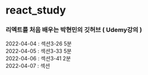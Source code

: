 # react_study
### 리엑트를 처음 배우는 박현민의 깃허브 ( Udemy강의 )

2022-04-04 : 섹션3-26 5분  
2022-04-05 : 섹션3-33 5분  
2022-04-06 : 섹션3-41 2분  
2022-04-07 : 섹션

